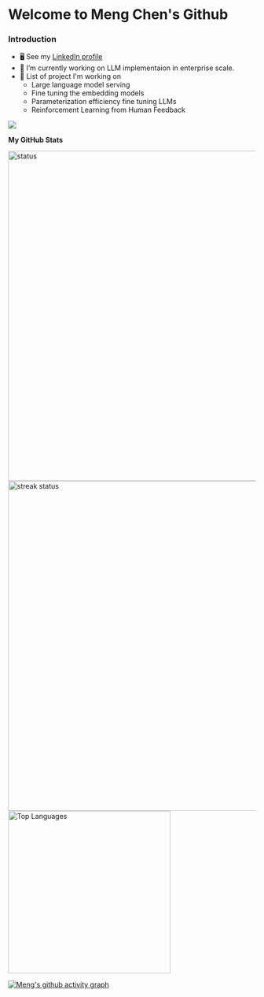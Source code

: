 # Welcome to Meng Chen's Github 

### Introduction

* 🖥️ See my [LinkedIn profile](https://www.linkedin.com/in/mlchen/)
* 🔭 I’m currently working on LLM implementaion in enterprise scale.
* 🧠 List of project I'm working on
  * Large language model serving
  * Fine tuning the embedding models
  * Parameterization efficiency fine tuning LLMs
  * Reinforcement Learning from Human Feedback
   

<a href="https://www.github.com/biomchen" target="_blank" rel="noreferrer"><img src="https://img.shields.io/github/followers/biomchen?logo=github&style=for-the-badge&color=3382ed&labelColor=1c1917" /></a>

<b>My GitHub Stats</b>
<p float="left">
 <div>
  <img src="https://github-readme-stats.vercel.app/api?username=biomchen&show_icons=true&hide=&count_private=true&title_color=3382ed&text_color=ffffff&icon_color=facc15&bg_color=1c1917&hide_border=true&show_icons=true" alt="status" width=670 /> <img src="https://github-readme-streak-stats.herokuapp.com/?user=biomchen&stroke=ffffff&background=1c1917&ring=3382ed&fire=3382ed&currStreakNum=ffffff&currStreakLabel=3382ed&sideNums=ffffff&sideLabels=ffffff&dates=ffffff&hide_border=true" alt="streak status" width=670 />
  <img src="https://github-readme-stats.vercel.app/api/top-langs/?username=biomchen&langs_count=10&title_color=3382ed&text_color=ffffff&icon_color=facc15&bg_color=1c1917&hide_border=true&locale=en&custom_title=Top%20%Languages" alt="Top Languages" width=330 />
</p>

[![Meng's github activity graph](https://github-readme-activity-graph.vercel.app/graph?username=biomchen&theme=github)](https://github.com/biomchen/github-readme-activity-graph)
